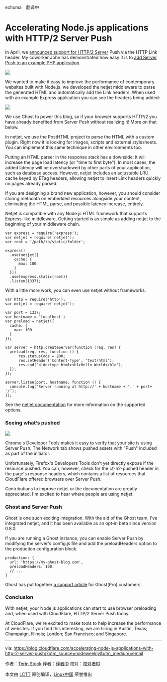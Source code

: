 echoma　翻译中

Accelerating Node.js applications with HTTP/2 Server Push
=========================================================

In April, we [announced support for HTTP/2 Server][3] Push via the HTTP Link header. My coworker John has demonstrated how easy it is to [add Server Push to an example PHP application][4].

![](https://blog.cloudflare.com/content/images/2016/08/489477622_594bf9e3d9_z.jpg)

We wanted to make it easy to improve the performance of contemporary websites built with Node.js. we developed the netjet middleware to parse the generated HTML and automatically add the Link headers. When used with an example Express application you can see the headers being added:

![](https://blog.cloudflare.com/content/images/2016/08/2016-08-11_13-32-45.png)

We use Ghost to power this blog, so if your browser supports HTTP/2 you have already benefited from Server Push without realizing it! More on that below.

In netjet, we use the PostHTML project to parse the HTML with a custom plugin. Right now it is looking for images, scripts and external stylesheets. You can implement this same technique in other environments too.

Putting an HTML parser in the response stack has a downside: it will increase the page load latency (or "time to first byte"). In most cases, the added latency will be overshadowed by other parts of your application, such as database access. However, netjet includes an adjustable LRU cache keyed by ETag headers, allowing netjet to insert Link headers quickly on pages already parsed.

If you are designing a brand new application, however, you should consider storing metadata on embedded resources alongside your content, eliminating the HTML parse, and possible latency increase, entirely.

Netjet is compatible with any Node.js HTML framework that supports Express-like middleware. Getting started is as simple as adding netjet to the beginning of your middleware chain.

```
var express = require('express');  
var netjet = require('netjet');  
var root = '/path/to/static/folder';

express()  
  .use(netjet({
    cache: {
      max: 100
    }
  }))
  .use(express.static(root))
  .listen(1337);
```

With a little more work, you can even use netjet without frameworks.

```
var http = require('http');  
var netjet = require('netjet');

var port = 1337;  
var hostname = 'localhost';  
var preload = netjet({  
  cache: {
    max: 100
  }
});

var server = http.createServer(function (req, res) {  
  preload(req, res, function () {
      res.statusCode = 200;
      res.setHeader('Content-Type', 'text/html');
      res.end('<!doctype html><h1>Hello World</h1>');
  });
});

server.listen(port, hostname, function () {  
  console.log('Server running at http://' + hostname + ':' + port+ '/');
});
```

See the [netjet documentation][1] for more information on the supported options.

### Seeing what’s pushed

![](https://blog.cloudflare.com/content/images/2016/08/2016-08-02_10-49-33.png)

Chrome's Developer Tools makes it easy to verify that your site is using Server Push. The Network tab shows pushed assets with "Push" included as part of the initiator.

Unfortunately, Firefox's Developers Tools don't yet directly expose if the resource pushed. You can, however, check for the cf-h2-pushed header in the page's response headers, which contains a list of resources that CloudFlare offered browsers over Server Push.

Contributions to improve netjet or the documentation are greatly appreciated. I'm excited to hear where people are using netjet.

### Ghost and Server Push

Ghost is one such exciting integration. With the aid of the Ghost team, I've integrated netjet, and it has been available as an opt-in beta since version 0.8.0.

If you are running a Ghost instance, you can enable Server Push by modifying the server's config.js file and add the preloadHeaders option to the production configuration block.


```
production: {  
  url: 'https://my-ghost-blog.com', 
  preloadHeaders: 100, 
  // ... 
}
```

Ghost has put together [a support article][2] for Ghost(Pro) customers.

### Conclusion

With netjet, your Node.js applications can start to use browser preloading and, when used with CloudFlare, HTTP/2 Server Push today.

At CloudFlare, we're excited to make tools to help increase the performance of websites. If you find this interesting, we are hiring in Austin, Texas; Champaign, Illinois; London; San Francisco; and Singapore.


--------------------------------------------------------------------------------

via: https://blog.cloudflare.com/accelerating-node-js-applications-with-http-2-server-push/?utm_source=nodeweekly&utm_medium=email

作者：[Terin Stock][a]
译者：[译者ID](https://github.com/译者ID)
校对：[校对者ID](https://github.com/校对者ID)

本文由 [LCTT](https://github.com/LCTT/TranslateProject) 原创编译，[Linux中国](https://linux.cn/) 荣誉推出

[a]: https://blog.cloudflare.com/author/terin-stock/
[1]: https://www.npmjs.com/package/netjet
[2]: http://support.ghost.org/preload-headers/
[3]: https://www.cloudflare.com/http2/server-push/
[4]: https://blog.cloudflare.com/using-http-2-server-push-with-php/
